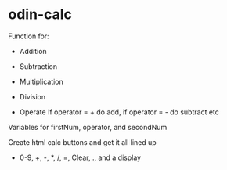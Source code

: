# odin-calc

Function for:
* Addition
* Subtraction
* Multiplication
* Division


* Operate
If operator = + do add, if operator = - do subtract etc

Variables for firstNum, operator, and secondNum

Create html calc buttons and get it all lined up
- 0-9, +, -, *, /, =, Clear, ., and a display



